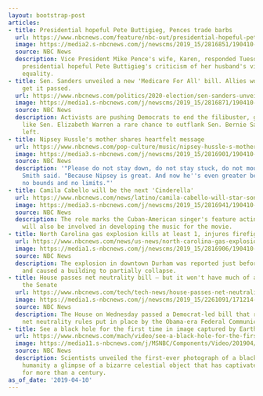 ```yaml
---
layout: bootstrap-post
articles:
- title: Presidential hopeful Pete Buttigieg, Pences trade barbs
  url: https://www.nbcnews.com/feature/nbc-out/presidential-hopeful-pete-buttigieg-pences-trade-barbs-n993001
  image: https://media2.s-nbcnews.com/j/newscms/2019_15/2816851/190410-mike-karen-pence-al-1111_a372274379b3603a6e014c9718ee4f07.nbcnews-fp-1200-630.jpg
  source: NBC News
  description: Vice President Mike Pence's wife, Karen, responded Tuesday to 2020
    presidential hopeful Pete Buttigieg's criticism of her husband's views on LGBTQ
    equality.
- title: Sen. Sanders unveiled a new 'Medicare For All' bill. Allies wonder how he'll
    get it passed.
  url: https://www.nbcnews.com/politics/2020-election/sen-sanders-unveiled-new-medicare-all-bill-allies-wonder-how-n992746
  image: https://media1.s-nbcnews.com/j/newscms/2019_15/2816871/190410-bernie-sander-cs-1127a_0e363d25075f2e027bfe5c61749440f4.nbcnews-fp-1200-630.jpg
  source: NBC News
  description: Activists are pushing Democrats to end the filibuster, giving candidates
    like Sen. Elizabeth Warren a rare chance to outflank Sen. Bernie Sanders on the
    left.
- title: Nipsey Hussle's mother shares heartfelt message
  url: https://www.nbcnews.com/pop-culture/music/nipsey-hussle-s-mother-shares-heartfelt-message-wake-his-death-n993031
  image: https://media3.s-nbcnews.com/j/newscms/2019_15/2816901/190410-nipsey-hussle-mother-aunt-ew-1158a_43044b45fefb7d4009f989a03f03d021.nbcnews-fp-1200-630.jpg
  source: NBC News
  description: '"Please do not stay down, do not stay stuck, do not mourn," Angelique
    Smith said. "Because Nipsey is great. And now he''s even greater because he has
    no bounds and no limits."'
- title: Camila Cabello will be the next 'Cinderella'
  url: https://www.nbcnews.com/news/latino/camila-cabello-will-star-sony-s-new-cinderella-movie-n993041
  image: https://media3.s-nbcnews.com/j/newscms/2019_15/2816941/190410-camila-cabello-tight-ew-1232p_b383df9a66fdd18902c116f19c2bc621.nbcnews-fp-1200-630.jpg
  source: NBC News
  description: The role marks the Cuban-American singer's feature acting debut. Cabello
    will also be involved in developing the music for the movie.
- title: North Carolina gas explosion kills at least 1, injures firefighter
  url: https://www.nbcnews.com/news/us-news/north-carolina-gas-explosion-kills-least-1-injures-firefighter-n993036
  image: https://media1.s-nbcnews.com/j/newscms/2019_15/2816906/190410-durham-norh-carolina-fire-ew-1201p_55c5bb92065d9d5bdb7b714847be2d72.nbcnews-fp-1200-630.jpg
  source: NBC News
  description: The explosion in downtown Durham was reported just before 10:30 a.m.,
    and caused a building to partially collapse.
- title: House passes net neutrality bill — but it won't have much of a chance in
    the Senate
  url: https://www.nbcnews.com/tech/tech-news/house-passes-net-neutrality-bill-it-won-t-have-much-n992991
  image: https://media1.s-nbcnews.com/j/newscms/2019_15/2261091/171214-net-neutrality-mn-0835_94be58f09478cd3fdbb892b7be1ea3ec.nbcnews-fp-1200-630.jpg
  source: NBC News
  description: The House on Wednesday passed a Democrat-led bill that restores the
    net neutrality rules put in place by the Obama-era Federal Communications Commission.
- title: See a black hole for the first time in image captured by Earth-size telescope
  url: https://www.nbcnews.com/mach/video/see-a-black-hole-for-the-first-time-in-image-captured-by-earth-size-telescope-1486320707958
  image: https://media11.s-nbcnews.com/j/MSNBC/Components/Video/201904/d_mach_blackholes_190410.nbcnews-fp-1200-630.jpg
  source: NBC News
  description: Scientists unveiled the first-ever photograph of a black hole, giving
    humanity a glimpse of a bizarre celestial object that has captivated our imagination
    for more than a century.
as_of_date: '2019-04-10'
---
```


